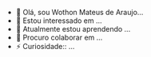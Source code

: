 - 👋 Olá, sou Wothon Mateus de Araujo...
- 👀 Estou interessado em ...
- 🌱 Atualmente estou aprendendo ...
- 💞️ Procuro colaborar em  ...
- ⚡ Curiosidade:: ...

<!---
Wothon Mateus/Wothon  Mateus de Araújo is a special repoiitory  because its README.md(th is file)apears on your GitHub profile. 
You can clicking the Preview link to take 
a look at  your chang
--->
